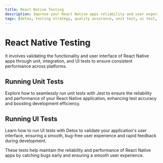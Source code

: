 ```yaml
---
title: React Native Testing
description: Improve your React Native apps reliability and user experience with effective testing. Learn to run unit and UI tests for optimal app functionality.
tags: [detox, testing strategy, quality assurance, unit test, ui test, jest, test]
---
```


# React Native Testing

It involves validating the functionality and user interface of React Native apps through unit, integration, and UI tests to ensure consistent performance across platforms.

## Running Unit Tests

Explore how to seamlessly run unit tests with Jest to ensure the reliability and performance of your React Native application, enhancing test accuracy and boosting development efficiency.

## Running UI Tests

Learn how to run UI tests with Detox to validate your application's user interface, ensuring a smooth, bug-free user experience and rapid feedback during development.

These tests help maintain the reliability and performance of React Native apps by catching bugs early and ensuring a smooth user experience.
